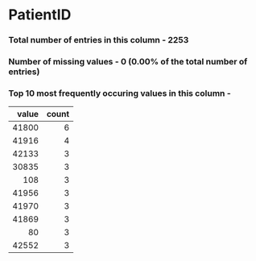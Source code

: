 
# PatientID

### Total number of entries in this column - 2253

### Number of missing values - 0 (0.00% of the total number of entries)

### Top 10 most frequently occuring values in this column -

|   value |   count |
|--------:|--------:|
|   41800 |       6 |
|   41916 |       4 |
|   42133 |       3 |
|   30835 |       3 |
|     108 |       3 |
|   41956 |       3 |
|   41970 |       3 |
|   41869 |       3 |
|      80 |       3 |
|   42552 |       3 |
